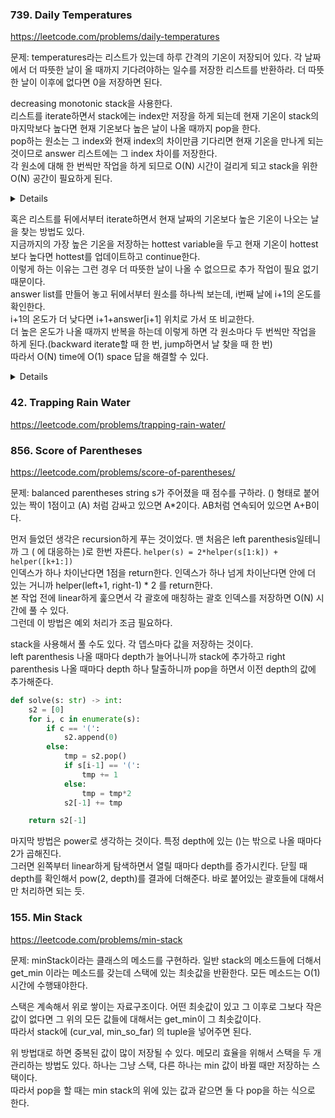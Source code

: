 ### 739. Daily Temperatures

https://leetcode.com/problems/daily-temperatures

문제: temperatures라는 리스트가 있는데 하루 간격의 기온이 저장되어 있다. 각 날짜에서 더 따뜻한 날이 올 때까지 기다려야하는 일수를 저장한 리스트를 반환하라. 더 따뜻한 날이 이후에 없다면 0을 저장하면 된다.

decreasing monotonic stack을 사용한다.   
리스트를 iterate하면서 stack에는 index만 저장을 하게 되는데 현재 기온이 stack의 마지막보다 높다면 현재 기온보다 높은 날이 나올 때까지 pop을 한다.   
pop하는 원소는 그 index와 현재 index의 차이만큼 기다리면 현재 기온을 만나게 되는 것이므로 answer 리스트에는 그 index 차이를 저장한다.   
각 원소에 대해 한 번씩만 작업을 하게 되므로 O(N) 시간이 걸리게 되고 stack을 위한 O(N) 공간이 필요하게 된다.   

<details>
    
```python
class Solution:
    def dailyTemperatures(self, temperatures: List[int]) -> List[int]:
        n = len(temperatures)
        stack = []
        ans = [0] * n
        for i in range(n):
            if not stack:
                stack.append(i)
                continue
            while stack and temperatures[stack[-1]] < temperatures[i]:
                past_i = stack.pop()
                ans[past_i] = i - past_i
            stack.append(i)
        
        return ans
```
    
</details>

혹은 리스트를 뒤에서부터 iterate하면서 현재 날짜의 기온보다 높은 기온이 나오는 날을 찾는 방법도 있다.   
지금까지의 가장 높은 기온을 저장하는 hottest variable을 두고 현재 기온이 hottest보다 높다면 hottest를 업데이트하고 continue한다.   
이렇게 하는 이유는 그런 경우 더 따뜻한 날이 나올 수 없으므로 추가 작업이 필요 없기 때문이다.   
answer list를 만들어 놓고 뒤에서부터 원소를 하나씩 보는데, i번째 날에 i+1의 온도를 확인한다.   
i+1의 온도가 더 낮다면 i+1+answer[i+1] 위치로 가서 또 비교한다.   
더 높은 온도가 나올 때까지 반복을 하는데 이렇게 하면 각 원소마다 두 번씩만 작업을 하게 된다.(backward iterate할 때 한 번, jump하면서 날 찾을 때 한 번)   
따라서 O(N) time에 O(1) space 답을 해결할 수 있다.   

<details>

```python
class Solution:
    def dailyTemperatures(self, temperatures: List[int]) -> List[int]:
        n = len(temperatures)
        ans = [0] * n
        hottest = 0

        for i in range(n-1, -1, -1):
            cur = temperatures[i]
            if cur >= hottest:
                hottest = cur
                continue
            comp_idx = i + 1
            ans[i] += 1
            while cur >= temperatures[comp_idx]:
                ans[i] += ans[comp_idx]
                comp_idx += ans[comp_idx]
        
        return ans

```

</details>


### 42. Trapping Rain Water

https://leetcode.com/problems/trapping-rain-water/



### 856. Score of Parentheses

https://leetcode.com/problems/score-of-parentheses/

문제: balanced parentheses string s가 주어졌을 때 점수를 구하라. () 형태로 붙어 있는 짝이 1점이고 (A) 처럼 감싸고 있으면 A*2이다. AB처럼 연속되어 있으면 A+B이다.

먼저 들었던 생각은 recursion하게 푸는 것이었다. 맨 처음은 left parenthesis일테니까 그 ( 에 대응하는 )로 한번 자른다. `helper(s) = 2*helper(s[1:k]) + helper([k+1:])`     
인덱스가 하나 차이난다면 1점을 return한다. 인덱스가 하나 넘게 차이난다면 안에 더 있는 거니까 helper(left+1, right-1) * 2 를 return한다.   
본 작업 전에 linear하게 훑으면서 각 괄호에 매칭하는 괄호 인덱스를 저장하면 O(N) 시간에 풀 수 있다.   
그런데 이 방법은 예외 처리가 조금 필요하다. 

stack을 사용해서 풀 수도 있다. 각 뎁스마다 값을 저장하는 것이다.   
left parenthesis 나올 때마다 depth가 늘어나니까 stack에 추가하고 right parenthesis 나올 때마다 depth 하나 탈출하니까 pop을 하면서 이전 depth의 값에 추가해준다.   

```python
def solve(s: str) -> int:
    s2 = [0]
    for i, c in enumerate(s):
        if c == '(':
            s2.append(0)
        else:
            tmp = s2.pop()
            if s[i-1] == '(':
                tmp += 1
            else:
                tmp = tmp*2
            s2[-1] += tmp

    return s2[-1]
```

마지막 방법은 power로 생각하는 것이다. 특정 depth에 있는 ()는 밖으로 나올 때마다 2가 곱해진다.   
그러면 왼쪽부터 linear하게 탐색하면서 열릴 때마다 depth를 증가시킨다. 닫힐 때 depth를 확인해서 pow(2, depth)를 결과에 더해준다. 바로 붙어있는 괄호들에 대해서만 처리하면 되는 듯.


### 155. Min Stack

https://leetcode.com/problems/min-stack

문제: minStack이라는 클래스의 메소드를 구현하라. 일반 stack의 메소드들에 더해서 get_min 이라는 메소드를 갖는데 스택에 있는 최솟값을 반환한다. 모든 메소드는 O(1) 시간에 수행돼야한다.

스택은 계속해서 위로 쌓이는 자료구조이다. 어떤 최솟값이 있고 그 이후로 그보다 작은 값이 없다면 그 위의 모든 값들에 대해서는 get_min이 그 최솟값이다.   
따라서 stack에 (cur_val, min_so_far) 의 tuple을 넣어주면 된다. 

위 방법대로 하면 중복된 값이 많이 저장될 수 있다. 메모리 효율을 위해서 스택을 두 개 관리하는 방법도 있다. 하나는 그냥 스택, 다른 하나는 min 값이 바뀔 때만 저장하는 스택이다.   
따라서 pop을 할 때는 min stack의 위에 있는 값과 같으면 둘 다 pop을 하는 식으로 한다.   




